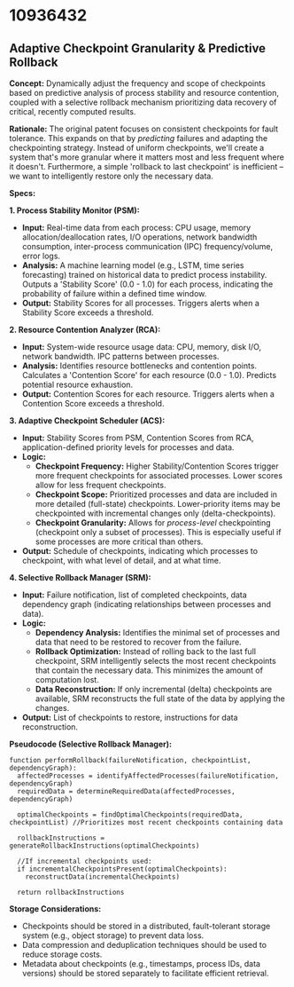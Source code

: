 # 10936432

## Adaptive Checkpoint Granularity & Predictive Rollback

**Concept:** Dynamically adjust the frequency and scope of checkpoints based on predictive analysis of process stability and resource contention, coupled with a selective rollback mechanism prioritizing data recovery of critical, recently computed results.

**Rationale:** The original patent focuses on consistent checkpoints for fault tolerance. This expands on that by *predicting* failures and adapting the checkpointing strategy.  Instead of uniform checkpoints, we'll create a system that's more granular where it matters most and less frequent where it doesn't. Furthermore, a simple 'rollback to last checkpoint' is inefficient – we want to intelligently restore only the necessary data.

**Specs:**

**1. Process Stability Monitor (PSM):**

*   **Input:** Real-time data from each process: CPU usage, memory allocation/deallocation rates, I/O operations, network bandwidth consumption, inter-process communication (IPC) frequency/volume, error logs.
*   **Analysis:**  A machine learning model (e.g., LSTM, time series forecasting) trained on historical data to predict process instability.  Outputs a 'Stability Score' (0.0 - 1.0) for each process, indicating the probability of failure within a defined time window.
*   **Output:** Stability Scores for all processes.  Triggers alerts when a Stability Score exceeds a threshold.

**2. Resource Contention Analyzer (RCA):**

*   **Input:** System-wide resource usage data: CPU, memory, disk I/O, network bandwidth.  IPC patterns between processes.
*   **Analysis:** Identifies resource bottlenecks and contention points.  Calculates a 'Contention Score' for each resource (0.0 - 1.0).  Predicts potential resource exhaustion.
*   **Output:** Contention Scores for each resource. Triggers alerts when a Contention Score exceeds a threshold.

**3. Adaptive Checkpoint Scheduler (ACS):**

*   **Input:** Stability Scores from PSM, Contention Scores from RCA, application-defined priority levels for processes and data.
*   **Logic:**
    *   **Checkpoint Frequency:**  Higher Stability/Contention Scores trigger more frequent checkpoints for associated processes.  Lower scores allow for less frequent checkpoints.
    *   **Checkpoint Scope:**  Prioritized processes and data are included in more detailed (full-state) checkpoints.  Lower-priority items may be checkpointed with incremental changes only (delta-checkpoints).
    *   **Checkpoint Granularity:** Allows for *process-level* checkpointing (checkpoint only a subset of processes). This is especially useful if some processes are more critical than others.
*   **Output:** Schedule of checkpoints, indicating which processes to checkpoint, with what level of detail, and at what time.

**4. Selective Rollback Manager (SRM):**

*   **Input:** Failure notification, list of completed checkpoints, data dependency graph (indicating relationships between processes and data).
*   **Logic:**
    *   **Dependency Analysis:**  Identifies the minimal set of processes and data that need to be restored to recover from the failure.
    *   **Rollback Optimization:**  Instead of rolling back to the last full checkpoint, SRM intelligently selects the most recent checkpoints that contain the necessary data. This minimizes the amount of computation lost.
    *   **Data Reconstruction:** If only incremental (delta) checkpoints are available, SRM reconstructs the full state of the data by applying the changes.
*   **Output:** List of checkpoints to restore, instructions for data reconstruction.

**Pseudocode (Selective Rollback Manager):**

```
function performRollback(failureNotification, checkpointList, dependencyGraph):
  affectedProcesses = identifyAffectedProcesses(failureNotification, dependencyGraph)
  requiredData = determineRequiredData(affectedProcesses, dependencyGraph)
  
  optimalCheckpoints = findOptimalCheckpoints(requiredData, checkpointList) //Prioritizes most recent checkpoints containing data
  
  rollbackInstructions = generateRollbackInstructions(optimalCheckpoints)
  
  //If incremental checkpoints used:
  if incrementalCheckpointsPresent(optimalCheckpoints):
    reconstructData(incrementalCheckpoints)
  
  return rollbackInstructions
```

**Storage Considerations:**

*   Checkpoints should be stored in a distributed, fault-tolerant storage system (e.g., object storage) to prevent data loss.
*   Data compression and deduplication techniques should be used to reduce storage costs.
*   Metadata about checkpoints (e.g., timestamps, process IDs, data versions) should be stored separately to facilitate efficient retrieval.